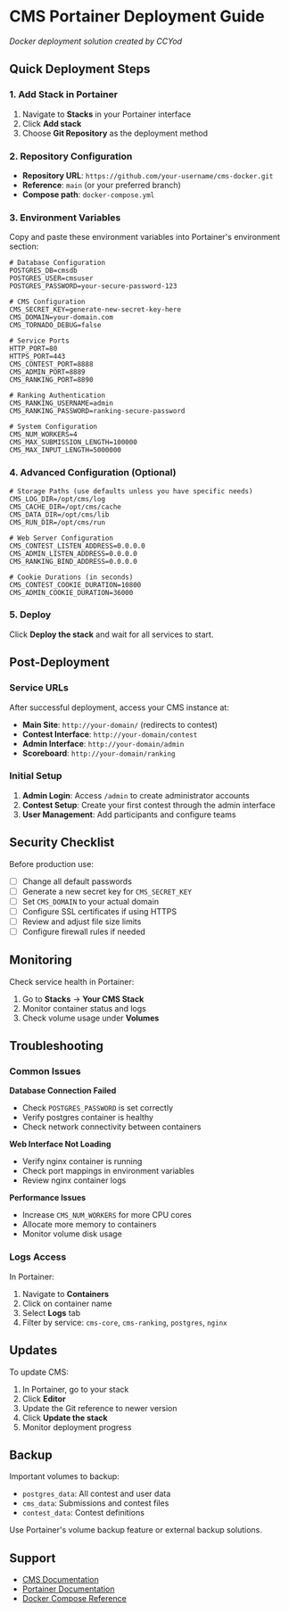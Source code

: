 # CMS Portainer Deployment Guide

*Docker deployment solution created by CCYod*

## Quick Deployment Steps

### 1. Add Stack in Portainer

1. Navigate to **Stacks** in your Portainer interface
2. Click **Add stack**
3. Choose **Git Repository** as the deployment method

### 2. Repository Configuration

- **Repository URL**: `https://github.com/your-username/cms-docker.git`
- **Reference**: `main` (or your preferred branch)
- **Compose path**: `docker-compose.yml`

### 3. Environment Variables

Copy and paste these environment variables into Portainer's environment section:

```env
# Database Configuration
POSTGRES_DB=cmsdb
POSTGRES_USER=cmsuser
POSTGRES_PASSWORD=your-secure-password-123

# CMS Configuration
CMS_SECRET_KEY=generate-new-secret-key-here
CMS_DOMAIN=your-domain.com
CMS_TORNADO_DEBUG=false

# Service Ports
HTTP_PORT=80
HTTPS_PORT=443
CMS_CONTEST_PORT=8888
CMS_ADMIN_PORT=8889
CMS_RANKING_PORT=8890

# Ranking Authentication
CMS_RANKING_USERNAME=admin
CMS_RANKING_PASSWORD=ranking-secure-password

# System Configuration
CMS_NUM_WORKERS=4
CMS_MAX_SUBMISSION_LENGTH=100000
CMS_MAX_INPUT_LENGTH=5000000
```

### 4. Advanced Configuration (Optional)

```env
# Storage Paths (use defaults unless you have specific needs)
CMS_LOG_DIR=/opt/cms/log
CMS_CACHE_DIR=/opt/cms/cache
CMS_DATA_DIR=/opt/cms/lib
CMS_RUN_DIR=/opt/cms/run

# Web Server Configuration
CMS_CONTEST_LISTEN_ADDRESS=0.0.0.0
CMS_ADMIN_LISTEN_ADDRESS=0.0.0.0
CMS_RANKING_BIND_ADDRESS=0.0.0.0

# Cookie Durations (in seconds)
CMS_CONTEST_COOKIE_DURATION=10800
CMS_ADMIN_COOKIE_DURATION=36000
```

### 5. Deploy

Click **Deploy the stack** and wait for all services to start.

## Post-Deployment

### Service URLs

After successful deployment, access your CMS instance at:

- **Main Site**: `http://your-domain/` (redirects to contest)
- **Contest Interface**: `http://your-domain/contest`
- **Admin Interface**: `http://your-domain/admin` 
- **Scoreboard**: `http://your-domain/ranking`

### Initial Setup

1. **Admin Login**: Access `/admin` to create administrator accounts
2. **Contest Setup**: Create your first contest through the admin interface
3. **User Management**: Add participants and configure teams

## Security Checklist

Before production use:

- [ ] Change all default passwords
- [ ] Generate a new secret key for `CMS_SECRET_KEY`
- [ ] Set `CMS_DOMAIN` to your actual domain
- [ ] Configure SSL certificates if using HTTPS
- [ ] Review and adjust file size limits
- [ ] Configure firewall rules if needed

## Monitoring

Check service health in Portainer:

1. Go to **Stacks** → **Your CMS Stack**
2. Monitor container status and logs
3. Check volume usage under **Volumes**

## Troubleshooting

### Common Issues

**Database Connection Failed**
- Check `POSTGRES_PASSWORD` is set correctly
- Verify postgres container is healthy
- Check network connectivity between containers

**Web Interface Not Loading** 
- Verify nginx container is running
- Check port mappings in environment variables
- Review nginx container logs

**Performance Issues**
- Increase `CMS_NUM_WORKERS` for more CPU cores
- Allocate more memory to containers
- Monitor volume disk usage

### Logs Access

In Portainer:
1. Navigate to **Containers**
2. Click on container name
3. Select **Logs** tab
4. Filter by service: `cms-core`, `cms-ranking`, `postgres`, `nginx`

## Updates

To update CMS:

1. In Portainer, go to your stack
2. Click **Editor** 
3. Update the Git reference to newer version
4. Click **Update the stack**
5. Monitor deployment progress

## Backup

Important volumes to backup:
- `postgres_data`: All contest and user data
- `cms_data`: Submissions and contest files
- `contest_data`: Contest definitions

Use Portainer's volume backup feature or external backup solutions.

## Support

- [CMS Documentation](https://cms.readthedocs.io/)
- [Portainer Documentation](https://documentation.portainer.io/)
- [Docker Compose Reference](https://docs.docker.com/compose/)
